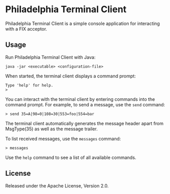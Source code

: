 Philadelphia Terminal Client
============================

Philadelphia Terminal Client is a simple console application for interacting
with a FIX acceptor.


Usage
-----

Run Philadelphia Terminal Client with Java:

    java -jar <executable> <configuration-file>

When started, the terminal client displays a command prompt:

    Type 'help' for help.
    >

You can interact with the terminal client by entering commands into the
command prompt. For example, to send a message, use the `send` command:

    > send 35=A|98=0|108=30|553=foo|554=bar

The terminal client automatically generates the message header apart from
MsgType(35) as well as the message trailer.

To list received messages, use the `messages` command:

    > messages

Use the `help` command to see a list of all available commands.


License
-------

Released under the Apache License, Version 2.0.
